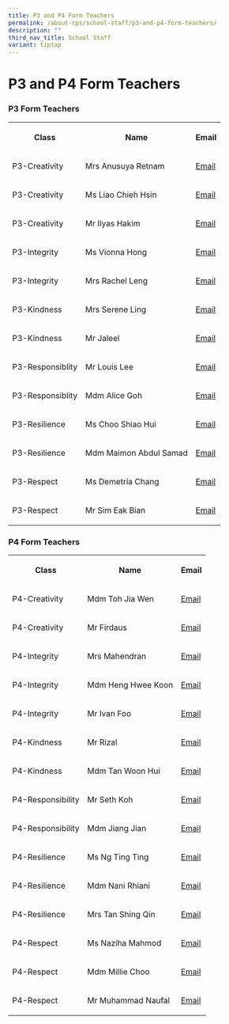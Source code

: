 ```yaml
---
title: P3 and P4 Form Teachers
permalink: /about-cps/school-staff/p3-and-p4-form-teachers/
description: ""
third_nav_title: School Staff
variant: tiptap
---
```

<h1><strong>P3 and P4 Form Teachers</strong></h1>
<h3>P3 Form Teachers</h3>
<table style="minWidth: 75px">
<colgroup>
<col>
<col>
<col>
</colgroup>
<tbody>
<tr>
<th rowspan="1" colspan="1">
<p>Class</p>
</th>
<th rowspan="1" colspan="1">
<p>Name</p>
</th>
<th rowspan="1" colspan="1">
<p>Email</p>
</th>
</tr>
<tr>
<td rowspan="1" colspan="1">
<p>P3-Creativity</p>
</td>
<td rowspan="1" colspan="1">
<p>Mrs Anusuya Retnam</p>
</td>
<td rowspan="1" colspan="1">
<p><a href="mailto:ramasamy_anusuya@moe.edu.sg" rel="noopener noreferrer nofollow" target="_blank">Email</a>
</p>
</td>
</tr>
<tr>
<td rowspan="1" colspan="1">
<p>P3-Creativity</p>
</td>
<td rowspan="1" colspan="1">
<p>Ms Liao Chieh Hsin</p>
</td>
<td rowspan="1" colspan="1">
<p><a href="mailto:liao_chieh_hsin@moe.edu.sg" rel="noopener noreferrer nofollow" target="_blank">Email</a>
</p>
</td>
</tr>
<tr>
<td rowspan="1" colspan="1">
<p>P3-Creativity</p>
</td>
<td rowspan="1" colspan="1">
<p>Mr Ilyas Hakim</p>
</td>
<td rowspan="1" colspan="1">
<p><a href="mailto:ilyas_hakim_jamaludin@moe.edu.sg" rel="noopener noreferrer nofollow" target="_blank">Email</a>
</p>
</td>
</tr>
<tr>
<td rowspan="1" colspan="1">
<p>P3-Integrity</p>
</td>
<td rowspan="1" colspan="1">
<p>Ms Vionna Hong</p>
</td>
<td rowspan="1" colspan="1">
<p><a href="mailto:hong_yi_ni_vionna@moe.edu.sg" rel="noopener noreferrer nofollow" target="_blank">Email</a>
</p>
</td>
</tr>
<tr>
<td rowspan="1" colspan="1">
<p>P3-Integrity</p>
</td>
<td rowspan="1" colspan="1">
<p>Mrs Rachel Leng</p>
</td>
<td rowspan="1" colspan="1">
<p><a href="mailto:rachel_leng_yhih_huua@moe.edu.sg" rel="noopener noreferrer nofollow" target="_blank">Email</a>
</p>
</td>
</tr>
<tr>
<td rowspan="1" colspan="1">
<p>P3-Kindness</p>
</td>
<td rowspan="1" colspan="1">
<p>Mrs Serene Ling</p>
</td>
<td rowspan="1" colspan="1">
<p><a href="mailto:serene_wong_hui_boon@moe.edu.sg" rel="noopener noreferrer nofollow" target="_blank">Email</a>
</p>
</td>
</tr>
<tr>
<td rowspan="1" colspan="1">
<p>P3-Kindness</p>
</td>
<td rowspan="1" colspan="1">
<p>Mr Jaleel</p>
</td>
<td rowspan="1" colspan="1">
<p><a href="mailto:jaleel_mohamed_ali@moe.edu.sg" rel="noopener noreferrer nofollow" target="_blank">Email</a>
</p>
</td>
</tr>
<tr>
<td rowspan="1" colspan="1">
<p>P3-Responsiblity</p>
</td>
<td rowspan="1" colspan="1">
<p>Mr Louis Lee</p>
</td>
<td rowspan="1" colspan="1">
<p><a href="mailto:lee_tze_wei@moe.edu.sg" rel="noopener noreferrer nofollow" target="_blank">Email</a>
</p>
</td>
</tr>
<tr>
<td rowspan="1" colspan="1">
<p>P3-Responsiblity</p>
</td>
<td rowspan="1" colspan="1">
<p>Mdm Alice Goh</p>
</td>
<td rowspan="1" colspan="1">
<p><a href="mailto:goh_alice@moe.edu.sg" rel="noopener noreferrer nofollow" target="_blank">Email</a>
</p>
</td>
</tr>
<tr>
<td rowspan="1" colspan="1">
<p>P3-Resilience</p>
</td>
<td rowspan="1" colspan="1">
<p>Ms Choo Shiao Hui</p>
</td>
<td rowspan="1" colspan="1">
<p><a href="mailto:choo_shiao_hui@moe.edu.sg" rel="noopener noreferrer nofollow" target="_blank">Email</a>
</p>
</td>
</tr>
<tr>
<td rowspan="1" colspan="1">
<p>P3-Resilience</p>
</td>
<td rowspan="1" colspan="1">
<p>Mdm Maimon Abdul Samad</p>
</td>
<td rowspan="1" colspan="1">
<p><a href="mailto:maimon_abdul_samad@moe.edu.sg" rel="noopener noreferrer nofollow" target="_blank">Email</a>
</p>
</td>
</tr>
<tr>
<td rowspan="1" colspan="1">
<p>P3-Respect</p>
</td>
<td rowspan="1" colspan="1">
<p>Ms Demetria Chang</p>
</td>
<td rowspan="1" colspan="1">
<p><a href="mailto:demetria_chang@moe.edu.sg" rel="noopener noreferrer nofollow" target="_blank">Email</a>
</p>
</td>
</tr>
<tr>
<td rowspan="1" colspan="1">
<p>P3-Respect</p>
</td>
<td rowspan="1" colspan="1">
<p>Mr Sim Eak Bian</p>
</td>
<td rowspan="1" colspan="1">
<p><a href="mailto:sim_eak_bian@moe.edu.sg" rel="noopener noreferrer nofollow" target="_blank">Email</a>
</p>
</td>
</tr>
</tbody>
</table>
<h3>P4 Form Teachers</h3>
<table style="minWidth: 75px">
<colgroup>
<col>
<col>
<col>
</colgroup>
<tbody>
<tr>
<th rowspan="1" colspan="1">
<p>Class</p>
</th>
<th rowspan="1" colspan="1">
<p>Name</p>
</th>
<th rowspan="1" colspan="1">
<p>Email</p>
</th>
</tr>
<tr>
<td rowspan="1" colspan="1">
<p>P4-Creativity</p>
</td>
<td rowspan="1" colspan="1">
<p>Mdm Toh Jia Wen</p>
</td>
<td rowspan="1" colspan="1">
<p><a href="mailto:toh_jia_wen@moe.edu.sg" rel="noopener noreferrer nofollow" target="_blank">Email</a>
</p>
</td>
</tr>
<tr>
<td rowspan="1" colspan="1">
<p>P4-Creativity</p>
</td>
<td rowspan="1" colspan="1">
<p>Mr Firdaus</p>
</td>
<td rowspan="1" colspan="1">
<p><a href="mailto:muhammad_firdaus_nasirjaya@moe.edu.sg" rel="noopener noreferrer nofollow" target="_blank">Email</a>
</p>
</td>
</tr>
<tr>
<td rowspan="1" colspan="1">
<p>P4-Integrity</p>
</td>
<td rowspan="1" colspan="1">
<p>Mrs Mahendran</p>
</td>
<td rowspan="1" colspan="1">
<p><a href="mailto:a_yoga_shanthi@moe.edu.sg" rel="noopener noreferrer nofollow" target="_blank">Email</a>
</p>
</td>
</tr>
<tr>
<td rowspan="1" colspan="1">
<p>P4-Integrity</p>
</td>
<td rowspan="1" colspan="1">
<p>Mdm Heng Hwee Koon</p>
</td>
<td rowspan="1" colspan="1">
<p><a href="mailto:heng_hwee_koon_a@moe.edu.sg" rel="noopener noreferrer nofollow" target="_blank">Email</a>
</p>
</td>
</tr>
<tr>
<td rowspan="1" colspan="1">
<p>P4-Integrity</p>
</td>
<td rowspan="1" colspan="1">
<p>Mr Ivan Foo</p>
</td>
<td rowspan="1" colspan="1">
<p><a href="mailto:foo_yong_chin_ivan@moe.edu.sg" rel="noopener noreferrer nofollow" target="_blank">Email</a>
</p>
</td>
</tr>
<tr>
<td rowspan="1" colspan="1">
<p>P4-Kindness</p>
</td>
<td rowspan="1" colspan="1">
<p>Mr Rizal</p>
</td>
<td rowspan="1" colspan="1">
<p><a href="mailto:mohamed_rizal_abdul_aziz@moe.edu.sg" rel="noopener noreferrer nofollow" target="_blank">Email</a>
</p>
</td>
</tr>
<tr>
<td rowspan="1" colspan="1">
<p>P4-Kindness</p>
</td>
<td rowspan="1" colspan="1">
<p>Mdm Tan Woon Hui</p>
</td>
<td rowspan="1" colspan="1">
<p><a href="mailto:tan_woon_hui@moe.edu.sg" rel="noopener noreferrer nofollow" target="_blank">Email</a>
</p>
</td>
</tr>
<tr>
<td rowspan="1" colspan="1">
<p>P4-Responsibility</p>
</td>
<td rowspan="1" colspan="1">
<p>Mr Seth Koh</p>
</td>
<td rowspan="1" colspan="1">
<p><a href="mailto:koh_choon_kee@moe.edu.sg" rel="noopener noreferrer nofollow" target="_blank">Email</a>
</p>
</td>
</tr>
<tr>
<td rowspan="1" colspan="1">
<p>P4-Responsibility</p>
</td>
<td rowspan="1" colspan="1">
<p>Mdm Jiang Jian</p>
</td>
<td rowspan="1" colspan="1">
<p><a href="mailto:jiang_jian@moe.edu.sg" rel="noopener noreferrer nofollow" target="_blank">Email</a>
</p>
</td>
</tr>
<tr>
<td rowspan="1" colspan="1">
<p>P4-Resilience</p>
</td>
<td rowspan="1" colspan="1">
<p>Ms Ng Ting Ting</p>
</td>
<td rowspan="1" colspan="1">
<p><a href="mailto:ng_ting_ting_a@moe.edu.sg" rel="noopener noreferrer nofollow" target="_blank">Email</a>
</p>
</td>
</tr>
<tr>
<td rowspan="1" colspan="1">
<p>P4-Resilience</p>
</td>
<td rowspan="1" colspan="1">
<p>Mdm Nani Rhiani</p>
</td>
<td rowspan="1" colspan="1">
<p><a href="mailto:nani_rhiani_mohd_taib@moe.edu.sg" rel="noopener noreferrer nofollow" target="_blank">Email</a>
</p>
</td>
</tr>
<tr>
<td rowspan="1" colspan="1">
<p>P4-Resilience</p>
</td>
<td rowspan="1" colspan="1">
<p>Mrs Tan Shing Qin</p>
</td>
<td rowspan="1" colspan="1">
<p><a href="mailto:loy_shing_qin@moe.edu.sg" rel="noopener noreferrer nofollow" target="_blank">Email</a>
</p>
</td>
</tr>
<tr>
<td rowspan="1" colspan="1">
<p>P4-Respect</p>
</td>
<td rowspan="1" colspan="1">
<p>Ms Naziha Mahmod</p>
</td>
<td rowspan="1" colspan="1">
<p><a href="mailto:naziha_mahmod@moe.edu.sg" rel="noopener noreferrer nofollow" target="_blank">Email</a>
</p>
</td>
</tr>
<tr>
<td rowspan="1" colspan="1">
<p>P4-Respect</p>
</td>
<td rowspan="1" colspan="1">
<p>Mdm Millie Choo</p>
</td>
<td rowspan="1" colspan="1">
<p><a href="mailto:choo_poh_hong_millie@moe.edu.sg" rel="noopener noreferrer nofollow" target="_blank">Email</a>
</p>
</td>
</tr>
<tr>
<td rowspan="1" colspan="1">
<p>P4-Respect</p>
</td>
<td rowspan="1" colspan="1">
<p>Mr Muhammad Naufal</p>
</td>
<td rowspan="1" colspan="1">
<p><a href="mailto:muhammad_naufal_haji_ariffin@moe.edu.sg" rel="noopener noreferrer nofollow" target="_blank">Email</a>
</p>
</td>
</tr>
</tbody>
</table>
<p></p>